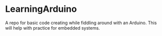 # LearningArduino
A repo for basic code creating while fiddling around with an Arduino. This will help with practice for embedded systems.
